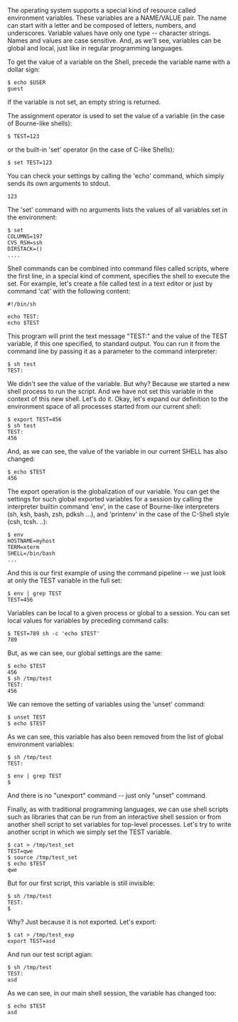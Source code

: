 The operating system supports a special kind of resource called environment variables. These variables are a NAME/VALUE pair. The name can start with a letter and be composed of letters, numbers, and underscores. Variable values have only one type -- character strings. Names and values are case sensitive. And, as we'll see, variables can be global and local, just like in regular programming languages.

To get the value of a variable on the Shell, precede the variable name with a dollar sign:
```
$ echo $USER
guest
```

If the variable is not set, an empty string is returned.

The assignment operator is used to set the value of a variable (in the case of Bourne-like shells):
```
$ TEST=123
```
or the built-in 'set' operator (in the case of C-like Shells):
```
$ set TEST=123
```
You can check your settings by calling the 'echo' command, which simply sends its own arguments to stdout.
```$ echo $TEST
123
```
The 'set' command with no arguments lists the values of all variables set in the environment:
```
$ set
COLUMNS=197
CVS_RSH=ssh
DIRSTACK=()
....
```
Shell commands can be combined into command files called scripts, where the first line, in a special kind of comment, specifies the shell to execute the set. For example, let's create a file called test in a text editor or just by command 'cat' with the following content:
```
#!/bin/sh

echo TEST:
echo $TEST
```
This program will print the text message "TEST:" and the value of the TEST variable, if this one specified, to standard output. You can run it from the command line by passing it as a parameter to the command interpreter:
```
$ sh test
TEST:
```
We didn't see the value of the variable. But why? Because we started a new shell process to run the script. And we have not set this variable in the context of this new shell. Let's do it. Okay, let's expand our definition to the environment space of all processes started from our current shell:
```
$ export TEST=456
$ sh test
TEST:
456
```
And, as we can see, the value of the variable in our current SHELL has also changed:
```
$ echo $TEST
456
```
The export operation is the globalization of our variable. You can get the settings for such global exported variables for a session by calling the interpreter builtin command 'env', in the case of Bourne-like interpreters (sh, ksh, bash, zsh, pdksh ...), and 'printenv' in the case of the C-Shell style (csh, tcsh. ..):
```
$ env
HOSTNAME=myhost
TERM=xterm
SHELL=/bin/bash
...
```
And this is our first example of using the command pipeline -- we just look at only the TEST variable in the full set:
```
$ env | grep TEST
TEST=456
```
Variables can be local to a given process or global to a session. You can set local values for variables by preceding command calls:
```
$ TEST=789 sh -c 'echo $TEST'
789
```
But, as we can see, our global settings are the same:
```
$ echo $TEST
456
$ sh /tmp/test
TEST:
456
```
We can remove the setting of variables using the 'unset' command:
```
$ unset TEST
$ echo $TEST
```
As we can see, this variable has also been removed from the list of global environment variables:
```
$ sh /tmp/test
TEST:

$ env | grep TEST
$
```
And there is no "unexport" command -- just only "unset" command.

Finally, as with traditional programming languages, we can use shell scripts such as libraries that can be run from an interactive shell session or from another shell script to set variables for top-level processes. Let's try to write another script in which we simply set the TEST variable.
```
$ cat > /tmp/test_set
TEST=qwe
$ source /tmp/test_set
$ echo $TEST
qwe
```
But for our first script, this variable is still invisible:
```
$ sh /tmp/test 
TEST:
$
```
Why? Just because it is not exported. Let's export:
```
$ cat > /tmp/test_exp
export TEST=asd
```
And run our test script agian:
```
$ sh /tmp/test 
TEST:
asd
```
As we can see, in our main shell session, the variable has changed too:
```
$ echo $TEST
asd
```


